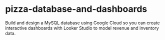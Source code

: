 # pizza-database-and-dashboards
Build and design a MySQL database using Google Cloud so you can create interactive dashboards with Looker Studio to model revenue and inventory data.
